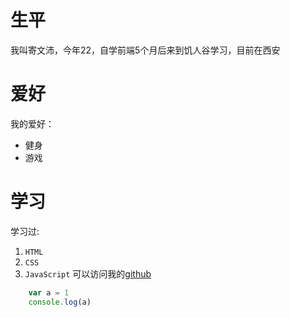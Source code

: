 # 生平
我叫寄文沛，今年22，自学前端5个月后来到饥人谷学习，目前在西安
# 爱好
我的爱好：
* 健身
* 游戏
# 学习
学习过:
1. `HTML`
2. `CSS`
3. `JavaScript`
可以访问我的[github](https://github.com/monody517)
```JavaScript
    var a = 1
    console.log(a)
```
